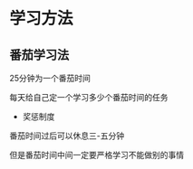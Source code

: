 # 学习方法



## 番茄学习法

25分钟为一个番茄时间

每天给自己定一个学习多少个番茄时间的任务

- 奖惩制度

番茄时间过后可以休息三-五分钟

但是番茄时间中间一定要严格学习不能做别的事情